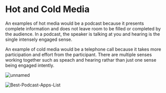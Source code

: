 # Hot and Cold Media 

An examples of hot media would be a podcast because it presents complete information and does not leave room to be filled or completed by the audience. In a podcast, the speaker is talking at you and hearing is the single intensely engaged sense.

An example of cold media would be a telephone call because it takes more participation and effort from the participant. There are multiple senses working together such as speach and hearing rathar than just one sense being engaged intently. 


![unnamed](https://github.com/jennax04/idea-120-responses-jennax04/assets/156363329/46cdf453-8ffa-4c0e-9cbc-585d5aebd5f7)



![Best-Podcast-Apps-List](https://github.com/jennax04/idea-120-responses-jennax04/assets/156363329/c2b192c2-79e8-42dc-9b74-9063dd52062f)
